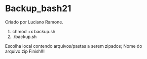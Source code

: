 # Backup_bash21
Criado por Luciano Ramone.

1. chmod +x backup.sh
2. ./backup.sh

Escolha local contendo arquivos/pastas a serem zipados;
Nome do arquivo.zip
Finish!!!
